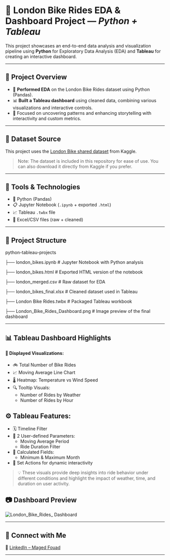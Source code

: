 # 🚢 **London Bike Rides EDA & Dashboard Project — *Python + Tableau***

This project showcases an end-to-end data analysis and visualization pipeline using **Python** for Exploratory Data Analysis (EDA) and **Tableau** for creating an interactive dashboard.

---

## 📌 **Project Overview**

- 🧪 **Performed EDA** on the London Bike Rides dataset using Python (Pandas).
- 📊 **Built a Tableau dashboard** using cleaned data, combining various visualizations and interactive controls.
- 🎯 Focused on uncovering patterns and enhancing storytelling with interactivity and custom metrics.

---

## 📂 **Dataset Source**

This project uses the [London Bike shared dataset](https://www.kaggle.com/datasets/hmavrodiev/london-bike-sharing-dataset) from Kaggle.

> Note: The dataset is included in this repository for ease of use. You can also download it directly from Kaggle if you prefer.

---

## 🧰 **Tools & Technologies**

- 🐍 Python (Pandas)
- 📋 Jupyter Notebook (`.ipynb` + exported `.html`)
- 📈 Tableau  `.twbx`  file
- 📁 Excel/CSV files (raw + cleaned)

---

## 📑 **Project Structure**

python-tableau-projects

├── london_bikes.ipynb                 # Jupyter Notebook with Python analysis

├── london_bikes.html                   # Exported HTML version of the notebook

├── london_merged.csv                 # Raw dataset for EDA

├── london_bikes_final.xlsx            # Cleaned dataset used in Tableau

├── London Bike Rides.twbx         # Packaged Tableau workbook

├── London_Bike_Rides_Dashboard.png          # Image preview of the final dashboard

---

## 📊 **Tableau Dashboard Highlights**

#### 📌 **Displayed Visualizations:**

- 🚲 Total Number of Bike Rides
- 📈 Moving Average Line Chart
- 🌡️ Heatmap: Temperature vs Wind Speed
- 🔍 Tooltip Visuals:
  - Number of Rides by Weather
  - Number of Rides by Hour

## ⚙️ **Tableau Features:**

- 🗓️ Timeline Filter
- 🔧 2 User-defined Parameters:
  - Moving Average Period
  - Ride Duration Filter
- 🧮 Calculated Fields:
  - Minimum & Maximum Month
- 🔄 Set Actions for dynamic interactivity

> 💡 These visuals provide deep insights into ride behavior under different conditions and highlight the impact of weather, time, and duration on user activity.

## 📷 **Dashboard Preview**

![London_Bike_Rides_ Dashboard](https://github.com/user-attachments/assets/18c68a6f-f1d8-4503-aaaa-4ebcc9221906)


---

## 🤝 **Connect with Me**

🔗 [LinkedIn – Maged Fouad](https://www.linkedin.com/in/mfouadmohamed325/)

---
